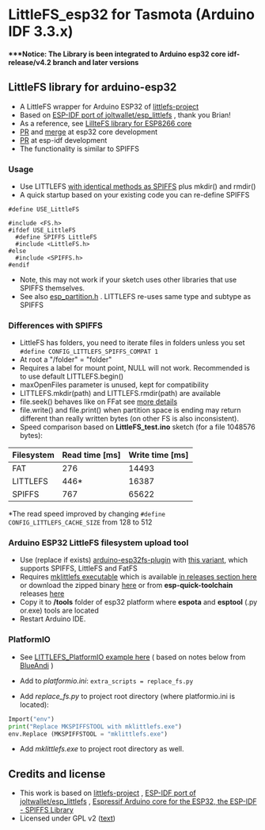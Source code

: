 # LittleFS_esp32 for Tasmota (Arduino IDF 3.3.x)

#### ***Notice: The Library is been integrated to Arduino esp32 core idf-release/v4.2 branch and later versions


## LittleFS library for arduino-esp32

- A LittleFS wrapper for Arduino ESP32 of [littlefs-project](https://github.com/littlefs-project/littlefs)
- Based on [ESP-IDF port of joltwallet/esp_littlefs](https://github.com/joltwallet/esp_littlefs) , thank you Brian!
- As a reference, see [LillteFS library for ESP8266 core](https://github.com/esp8266/Arduino/tree/master/libraries/LittleFS)
- [PR](https://github.com/espressif/arduino-esp32/pull/4096) and [merge](https://github.com/espressif/arduino-esp32/pull/4483) at esp32 core development
- [PR](https://github.com/espressif/esp-idf/pull/5469) at esp-idf development
- The functionality is similar to SPIFFS


### Usage

- Use LITTLEFS [with identical methods as SPIFFS](https://diyprojects.io/esp32-get-started-spiff-library-read-write-modify-files/) plus mkdir() and rmdir()
- A quick startup based on your existing code you can re-define SPIFFS
```
#define USE_LittleFS

#include <FS.h>
#ifdef USE_LittleFS
  #define SPIFFS LittleFS
  #include <LittleFS.h>
#else
  #include <SPIFFS.h>
#endif
 ```
 - Note, this may not work if your sketch uses other libraries that use SPIFFS themselves.
 - See also [esp_partition.h](https://github.com/espressif/esp-idf/blob/master/components/spi_flash/include/esp_partition.h) . LITTLEFS re-uses same type and subtype as SPIFFS

### Differences with SPIFFS

- LittleFS has folders, you need to iterate files in folders unless you set  ``` #define CONFIG_LITTLEFS_SPIFFS_COMPAT 1 ```
- At root a "/folder" = "folder"
- Requires a label for mount point, NULL will not work. Recommended is to use default LITTLEFS.begin()
- maxOpenFiles parameter is unused, kept for compatibility
- LITTLEFS.mkdir(path) and LITTLEFS.rmdir(path) are available
- file.seek() behaves like on FFat see [more details](https://github.com/lorol/LITTLEFS/issues/11)
- file.write() and file.print() when partition space is ending may return different than really written bytes (on other FS is also inconsistent).
- Speed comparison based on **LittleFS_test.ino** sketch (for a file 1048576 bytes):

|Filesystem|Read time [ms]|Write time [ms]|
|----|----|----|
|FAT|276|14493|
|LITTLEFS|446*|16387|
|SPIFFS|767|65622|

*The read speed improved by changing ```#define CONFIG_LITTLEFS_CACHE_SIZE``` from 128 to 512


### Arduino ESP32 LittleFS filesystem upload tool

- Use (replace if exists) [arduino-esp32fs-plugin](https://github.com/me-no-dev/arduino-esp32fs-plugin/pull/23 ) with [this variant](https://github.com/lorol/arduino-esp32fs-plugin), which supports SPIFFS, LittleFS and FatFS
- Requires [mklittlefs executable](https://github.com/earlephilhower/mklittlefs) which is available [in releases section here](https://github.com/lorol/arduino-esp32fs-plugin ) or download the zipped binary [here](https://github.com/earlephilhower/mklittlefs/releases) or from **esp-quick-toolchain** releases [here](https://github.com/earlephilhower/esp-quick-toolchain/releases)
- Copy it to **/tools** folder of esp32 platform where **espota** and **esptool** (.py or.exe) tools are located
- Restart Arduino IDE.

### PlatformIO

- See [LITTLEFS_PlatformIO example here](https://github.com/Jason2866/LittleFS/tree/master/examples/LITTLEFS_PlatformIO)
 ( based on notes below from [BlueAndi](https://github.com/BlueAndi) )
- Add to _platformio.ini_:
 `extra_scripts = replace_fs.py`

- Add _replace_fs.py_ to project root directory (where platformio.ini is located):

 ```python
 Import("env")
 print("Replace MKSPIFFSTOOL with mklittlefs.exe")
 env.Replace (MKSPIFFSTOOL = "mklittlefs.exe")
 ```

- Add _mklittlefs.exe_ to project root directory as well.

## Credits and license

- This work is based on [littlefs-project](https://github.com/littlefs-project/littlefs) , [ESP-IDF port of joltwallet/esp_littlefs](https://github.com/joltwallet/esp_littlefs) , [Espressif Arduino core for the ESP32, the ESP-IDF - SPIFFS Library](https://github.com/espressif/arduino-esp32/tree/master/libraries/SPIFFS)
- Licensed under GPL v2 ([text](LICENSE))
